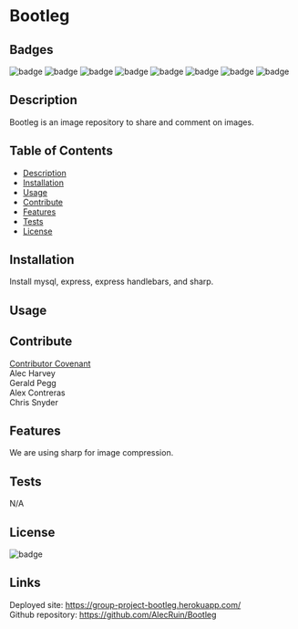 # Bootleg
  
  ## Badges
  
  ![badge](https://img.shields.io/badge/Slack-4A154B?style=for-the-badge&logo=slack&logoColor=white)
  ![badge](https://img.shields.io/badge/Stack_Overflow-FE7A16?style=for-the-badge&logo=stack-overflow&logoColor=white)
  ![badge](https://img.shields.io/badge/JavaScript-F7DF1E?style=for-the-badge&logo=javascript&logoColor=black)
  ![badge](https://img.shields.io/badge/Node.js-43853D?style=for-the-badge&logo=node.js&logoColor=white)
  ![badge](https://img.shields.io/badge/Express.js-404D59?style=for-the-badge)
  ![badge](https://img.shields.io/badge/jQuery-0769AD?style=for-the-badge&logo=jquery&logoColor=white)
  ![badge](https://img.shields.io/badge/MySQL-00000F?style=for-the-badge&logo=mysql&logoColor=white)
  ![badge](https://img.shields.io/badge/Heroku-430098?style=for-the-badge&logo=heroku&logoColor=white)    

  
  
 
  ## Description
  Bootleg is an image repository to share and comment on images.

  ## Table of Contents

  - [Description](#description)
  - [Installation](#installation)
  - [Usage](#usage)
  - [Contribute](#contribute)
  - [Features](#features)
  - [Tests](#tests)
  - [License](#license)
  
  ## Installation
  Install mysql, express, express handlebars, and sharp.

  ## Usage
  

  ## Contribute
  [Contributor Covenant](https://www.contributor-covenant.org/)  
  Alec Harvey  
  Gerald Pegg  
  Alex Contreras  
  Chris Snyder 


  ## Features
  We are using sharp for image compression.

  ## Tests
  N/A


  ## License
 
  ![badge](https://img.shields.io/badge/license-Github,NPM-yellow)<br />
  
  ## Links
  
  Deployed site: https://group-project-bootleg.herokuapp.com/  
  Github repository: https://github.com/AlecRuin/Bootleg
  
